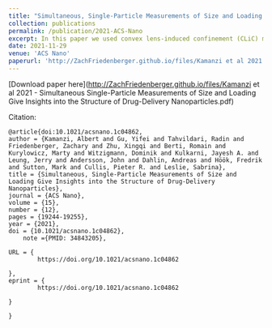 ```yaml
---
title: "Simultaneous, Single-Particle Measurements of Size and Loading Give Insights into the Structure of Drug-Delivery Nanoparticles"
collection: publications
permalink: /publication/2021-ACS-Nano
excerpt: In this paper we used convex lens-induced confinement (CLiC) microscopy to isolate and quantify the diffusive trajectories and fluorescent intensities of individual nanoparticles. We applied our method to investigate the size and loading properties of lipid nanoparticle (LNP) vehicles containing silencing RNA (siRNA), as a function of lipid formulation, solution pH, and drug-loading. By taking a comprehensive look at the correlation between the intensity and size measurements, we gain insights into LNP structure and how the siRNA is distributed in the LNPs.'
date: 2021-11-29
venue: 'ACS Nano'
paperurl: 'http://ZachFriedenberger.github.io/files/Kamanzi et al 2021 - Simultaneous Single-Particle Measurements of Size and Loading Give Insights into the Structure of Drug-Delivery Nanoparticles.pdf'
---
```


[Download paper here](http://ZachFriedenberger.github.io/files/Kamanzi et al 2021 - Simultaneous Single-Particle Measurements of Size and Loading Give Insights into the Structure of Drug-Delivery Nanoparticles.pdf)

Citation:
```
@article{doi:10.1021/acsnano.1c04862,
author = {Kamanzi, Albert and Gu, Yifei and Tahvildari, Radin and Friedenberger, Zachary and Zhu, Xingqi and Berti, Romain and Kurylowicz, Marty and Witzigmann, Dominik and Kulkarni, Jayesh A. and Leung, Jerry and Andersson, John and Dahlin, Andreas and Höök, Fredrik and Sutton, Mark and Cullis, Pieter R. and Leslie, Sabrina},
title = {Simultaneous, Single-Particle Measurements of Size and Loading Give Insights into the Structure of Drug-Delivery Nanoparticles},
journal = {ACS Nano},
volume = {15},
number = {12},
pages = {19244-19255},
year = {2021},
doi = {10.1021/acsnano.1c04862},
    note ={PMID: 34843205},

URL = { 
        https://doi.org/10.1021/acsnano.1c04862
    
},
eprint = { 
        https://doi.org/10.1021/acsnano.1c04862
    
}

}
```
